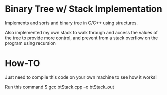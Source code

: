 # Binary Tree w/ Stack Implementation
Implements and sorts and binary tree in C/C++ using structures. 

Also implemented my own stack to walk through and access the values of the tree
to provide more control, and prevent from a stack overflow on the program using
recursion

# How-TO
Just need to compile this code on your own machine to see how it works!

Run this command
$ gcc btStack.cpp –o btStack_out